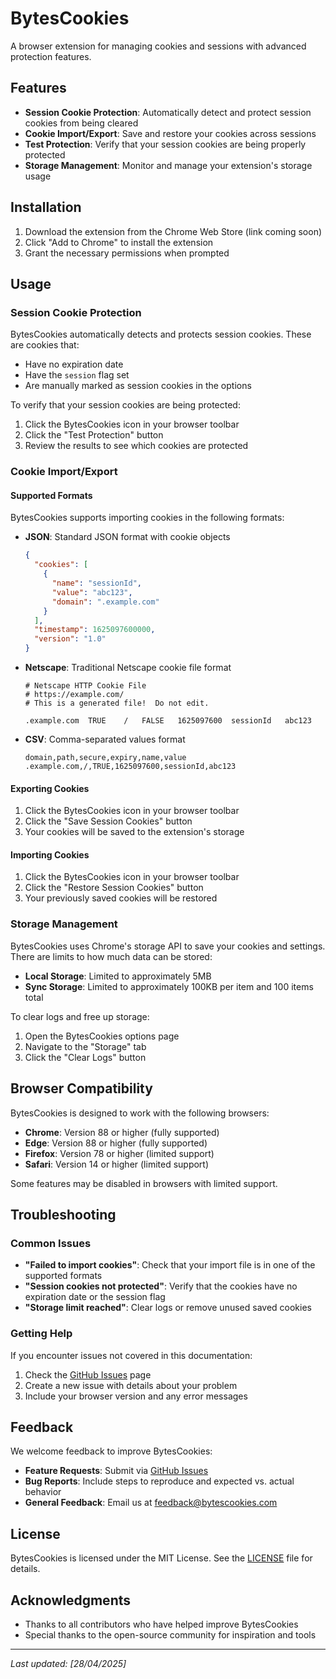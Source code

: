 # BytesCookies

A browser extension for managing cookies and sessions with advanced protection features.

## Features

- **Session Cookie Protection**: Automatically detect and protect session cookies from being cleared
- **Cookie Import/Export**: Save and restore your cookies across sessions
- **Test Protection**: Verify that your session cookies are being properly protected
- **Storage Management**: Monitor and manage your extension's storage usage

## Installation

1. Download the extension from the Chrome Web Store (link coming soon)
2. Click "Add to Chrome" to install the extension
3. Grant the necessary permissions when prompted

## Usage

### Session Cookie Protection

BytesCookies automatically detects and protects session cookies. These are cookies that:
- Have no expiration date
- Have the `session` flag set
- Are manually marked as session cookies in the options

To verify that your session cookies are being protected:
1. Click the BytesCookies icon in your browser toolbar
2. Click the "Test Protection" button
3. Review the results to see which cookies are protected

### Cookie Import/Export

#### Supported Formats

BytesCookies supports importing cookies in the following formats:

- **JSON**: Standard JSON format with cookie objects
  ```json
  {
    "cookies": [
      {
        "name": "sessionId",
        "value": "abc123",
        "domain": ".example.com"
      }
    ],
    "timestamp": 1625097600000,
    "version": "1.0"
  }
  ```

- **Netscape**: Traditional Netscape cookie file format
  ```
  # Netscape HTTP Cookie File
  # https://example.com/
  # This is a generated file!  Do not edit.
  
  .example.com	TRUE	/	FALSE	1625097600	sessionId	abc123
  ```

- **CSV**: Comma-separated values format
  ```
  domain,path,secure,expiry,name,value
  .example.com,/,TRUE,1625097600,sessionId,abc123
  ```

#### Exporting Cookies

1. Click the BytesCookies icon in your browser toolbar
2. Click the "Save Session Cookies" button
3. Your cookies will be saved to the extension's storage

#### Importing Cookies

1. Click the BytesCookies icon in your browser toolbar
2. Click the "Restore Session Cookies" button
3. Your previously saved cookies will be restored

### Storage Management

BytesCookies uses Chrome's storage API to save your cookies and settings. There are limits to how much data can be stored:

- **Local Storage**: Limited to approximately 5MB
- **Sync Storage**: Limited to approximately 100KB per item and 100 items total

To clear logs and free up storage:
1. Open the BytesCookies options page
2. Navigate to the "Storage" tab
3. Click the "Clear Logs" button

## Browser Compatibility

BytesCookies is designed to work with the following browsers:

- **Chrome**: Version 88 or higher (fully supported)
- **Edge**: Version 88 or higher (fully supported)
- **Firefox**: Version 78 or higher (limited support)
- **Safari**: Version 14 or higher (limited support)

Some features may be disabled in browsers with limited support.

## Troubleshooting

### Common Issues

- **"Failed to import cookies"**: Check that your import file is in one of the supported formats
- **"Session cookies not protected"**: Verify that the cookies have no expiration date or the session flag
- **"Storage limit reached"**: Clear logs or remove unused saved cookies

### Getting Help

If you encounter issues not covered in this documentation:

1. Check the [GitHub Issues](https://github.com/fisapool/BytesCookies/issues) page
2. Create a new issue with details about your problem
3. Include your browser version and any error messages

## Feedback

We welcome feedback to improve BytesCookies:

- **Feature Requests**: Submit via [GitHub Issues](https://github.com/fisapool/BytesCookies/issues)
- **Bug Reports**: Include steps to reproduce and expected vs. actual behavior
- **General Feedback**: Email us at feedback@bytescookies.com

## License

BytesCookies is licensed under the MIT License. See the [LICENSE](LICENSE) file for details.

## Acknowledgments

- Thanks to all contributors who have helped improve BytesCookies
- Special thanks to the open-source community for inspiration and tools

---

*Last updated: [28/04/2025]* 
